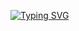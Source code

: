 <a href="https://git.io/typing-svg"><img src="https://readme-typing-svg.demolab.com?font=Gorditas&weight=100&duration=3000&pause=1000&color=7500F7&width=435&lines=Ol%C3%A1!+Bem+vindo(a)+ao+meu+perfil!;Me+chamo+Adriele+Becker!;Tenho+16+anos...;E+sou+apaixonada+por+TI!" alt="Typing SVG" /></a>
